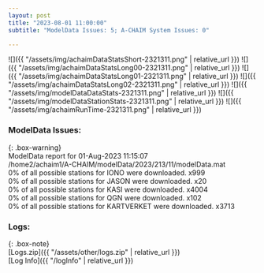 ```yaml
---
layout: post
title: "2023-08-01 11:00:00"
subtitle: "ModelData Issues: 5; A-CHAIM System Issues: 0"

---
```


![]({{ "/assets/img/achaimDataStatsShort-2321311.png" | relative_url }})
![]({{ "/assets/img/achaimDataStatsLong00-2321311.png" | relative_url }})
![]({{ "/assets/img/achaimDataStatsLong01-2321311.png" | relative_url }})
![]({{ "/assets/img/achaimDataStatsLong02-2321311.png" | relative_url }})
![]({{ "/assets/img/modelDataDataStats-2321311.png" | relative_url }})
![]({{ "/assets/img/modelDataStationStats-2321311.png" | relative_url }})
![]({{ "/assets/img/achaimRunTime-2321311.png" | relative_url }})


### ModelData Issues:  
  
{: .box-warning}  
 ModelData report for 01-Aug-2023 11:15:07   
 /home2/achaim1/A-CHAIM/modelData/2023/213/11/modelData.mat   
 0% of all possible stations for IONO were downloaded. x999   
 0% of all possible stations for JASON were downloaded. x20   
 0% of all possible stations for KASI were downloaded. x4004   
 0% of all possible stations for QGN were downloaded. x102   
 0% of all possible stations for KARTVERKET were downloaded. x3713   
  


### Logs:  
  
{: .box-note}  
[Logs.zip]({{ "/assets/other/logs.zip" | relative_url }})  
[Log Info]({{ "/logInfo" | relative_url }})  
